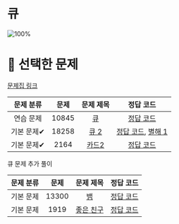 # 큐

![100%](https://progress-bar.dev/3/?scale=3&title=progress&width=500&color=babaca&suffix=/3)

# 📓 선택한 문제

[문제집 링크](https://www.acmicpc.net/workbook/view/7310)

| 문제 분류 | 문제 | 문제 제목 | 정답 코드 |
| :--: | :--: | :--: | :--: |
| 연습 문제 | 10845 | [큐](https://www.acmicpc.net/problem/10845) | [정답 코드](../0x06/solutions/10845.cpp) |
| 기본 문제✔ | 18258 | [큐 2](https://www.acmicpc.net/problem/18258) | [정답 코드](../0x06/solutions/18258.cpp), [별해 1](../0x06/solutions/18258_1.cpp) |
| 기본 문제✔ | 2164 | [카드2](https://www.acmicpc.net/problem/2164) | [정답 코드](../0x06/solutions/2164.cpp) |

큐 문제 추가 풀이

| 문제 분류 | 문제 |                     문제 제목                     |    정답 코드     |
| :--: | :--: |:---------------------------------------------:|:------------:|
| 기본 문제 | 13300 |   [뱀](https://www.acmicpc.net/problem/3190)   | [정답 코드](...) |
| 기본 문제 | 1919 | [좋은 친구](https://www.acmicpc.net/problem/3078) | [정답 코드](...) |